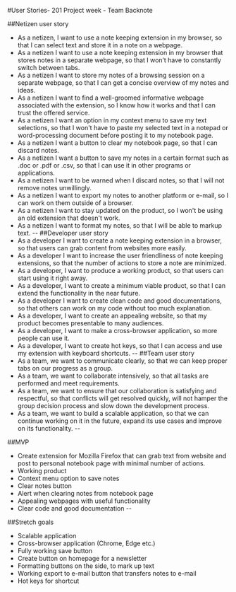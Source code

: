 #User Stories- 201 Project week - Team Backnote


##Netizen user story
- As a netizen, I want to use a note keeping extension in my browser, so that I can select text and store it in a note on a webpage.
- As a netizen I want to use a note keeping extension in my browser that stores notes in a separate webpage, so that I won’t have to constantly switch between tabs.
- As a netizen I want to store my notes of a browsing session on a separate webpage, so that I can get a concise overview of my notes and ideas.
- As a netizen I want to find a well-groomed informative webpage associated with the extension, so I know how it works and that I can trust the offered service.
- As a netizen I want an option in my context menu to save my text selections, so that I won't have to paste my selected text in a notepad or word-processing document before posting it to my notebook page.
- As a netizen I want a button to clear my notebook page, so that I can discard notes.
- As a netizen I want a button to save my notes in a certain format such as .doc or .pdf or .csv, so that I can use it in other programs or applications.
- As a netizen I want to be warned when I discard notes, so that I will not remove notes unwillingly.
- As a netizen I want to export my notes to another platform or e-mail, so I can work on them outside of a browser.
- As a netizen I want to stay updated on the product, so I won't be using an old extension that doesn't work.
- As a netizen I want to format my notes, so that I will be able to markup text.
--
##Developer user story
- As a developer I want to create a note keeping extension in a browser, so that users can grab content from websites more easily.
- As a developer I want to increase the user friendliness of note keeping extensions, so that the number of actions to store a note are minimized.
- As a developer, I want to produce a working product, so that users can start using it right away.
- As a developer, I want to create a minimum viable product, so that I can extend the functionality in the near future.
- As a developer I want to create clean code and good documentations, so that others can work on my code without too much explanation.
- As a developer, I want to create an appealing website, so that my product becomes presentable to many audiences.
- As a developer, I want to make a cross-browser application, so more people can use it.
- As a developer, I want to create hot keys, so that I can access and use my extension with keyboard shortcuts.
--
##Team user story
- As a team, we want to communicate clearly, so that we can keep proper tabs on our progress as a group.
- As a team, we want to collaborate intensively, so that all tasks are performed and meet requirements.
- As a team, we want to ensure that our collaboration is satisfying and respectful, so that conflicts will get resolved quickly, will not hamper the group decision process and slow down the development process.
- As a team, we want to build a scalable application, so that we can continue working on it in the future, expand its use cases and improve on its functionality.
--

##MVP
- Create extension for Mozilla Firefox that can grab text from website and post to personal notebook page with minimal number of actions.
- Working product
- Context menu option to save notes
- Clear notes button
- Alert when clearing notes from notebook page
- Appealing webpages with useful functionality
- Clear code and good documentation
--

##Stretch goals
- Scalable application
- Cross-browser application (Chrome, Edge etc.)
- Fully working save button
- Create button on homepage for a newsletter
- Formatting buttons on the side, to mark up text
- Working export to e-mail button that transfers notes to e-mail
- Hot keys for shortcut